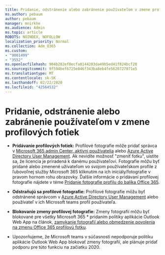 ```yaml
---
title: Pridanie, odstránenie alebo zabránenie používateľom v zmene profilových fotiek
ms.author: pebaum
author: pebaum
manager: mnirkhe
ms.audience: Admin
ms.topic: article
ROBOTS: NOINDEX, NOFOLLOW
localization_priority: Normal
ms.collection: Adm_O365
ms.custom:
- "9001499"
- "3552"
ms.openlocfilehash: 904b282ef8ecfa8144203da49b5ed41f824bcf20
ms.sourcegitcommit: 9f594bef6725e846f343ba8eb4fe5620727971e5
ms.translationtype: MT
ms.contentlocale: sk-SK
ms.lasthandoff: 02/22/2020
ms.locfileid: "42564532"
---
```

# <a name="add-remove-or-prevent-users-from-changing-profile-photos"></a>Pridanie, odstránenie alebo zabránenie používateľom v zmene profilových fotiek

- **Pridávanie profilových fotiek:** Profilové fotografie môže pridať správca v [Microsoft 365 admin Center, aktívni používatelia](https://admin.microsoft.com/Adminportal/Home?source=applauncher#/users) alebo [Azure Active Directory User Management](https://portal.azure.com/#blade/Microsoft_AAD_IAM/UsersManagementMenuBlade/AllUsers).  Ak nevidíte možnosť "zmeniť fotku", uistite sa, že licencia je priradená k danému používateľovi. Fotografie môžu byť pridané alebo zmenené užívateľom vo svojom používateľskom profile z ľubovoľnej služby Microsoft 365 kliknutím na ich iniciály/fotografie v pravom hornom rohu obrazovky. Ďalšie informácie o pridávaní profilovej fotografie nájdete v téme [Pridanie fotografie profilu do balíka Office 365](https://support.office.com/article/add-your-profile-photo-to-office-365-2eaf93fd-b3f1-43b9-9cdc-bdcd548435b7).

- **Odstraňujú sa profilové fotografie:** Profilové fotografie môžu byť odstránené správcom v [Azure Active Directory User Management](https://portal.azure.com/#blade/Microsoft_AAD_IAM/UsersManagementMenuBlade/AllUsers) alebo používateľ v ich Microsoft teams profil používateľa.

- **Blokovanie zmeny profilovej fotografie:** Zmeny fotografií môžu byť blokované pre všetky Microsoft 365 * pridaním politiky aplikácie Outlook Web App na článok, [zamykanie fotografií alebo obmedzenie povolenia na zmenu Office 365 profilovú fotku](https://answers.microsoft.com/en-us/msoffice/forum/msoffice_o365admin-mso_manage/locking-photos-or-restricting-permissions-to/1d19ae4f-de5d-4c3d-a0ad-4b8b8ac32e3d).

* Upozorňujeme, že Microsoft teams v súčasnosti nepodporuje politiku aplikácie Outlook Web App blokovať zmeny fotografií, ale plánuje pridať podporu pre túto funkciu na začiatku 2020.
